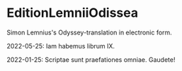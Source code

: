 # EditionLemniiOdissea
Simon Lemnius's Odyssey-translation in electronic form.

2022-05-25: Iam habemus librum IX.

2022-01-25: Scriptae sunt praefationes omniae. Gaudete!
